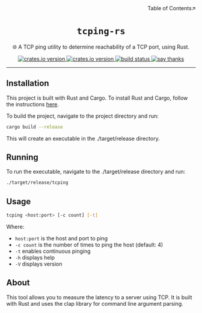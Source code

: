 <div align=right>Table of Contents↗️</div>

<h1 align=center><code>tcping-rs</code></h1>

<p align=center>🌐 A TCP ping utility to determine reachability of a TCP port, using Rust.</p>

<div align=center>
  <a href="https://crates.io/crates/tcping">
    <img src="https://img.shields.io/crates/v/tcping.svg" alt="crates.io version">
  </a>
  <a href="https://crates.io/crates/tcping">
    <img src="https://img.shields.io/github/repo-size/lvillis/tcping-rs?style=flat-square&color=328657" alt="crates.io version">
  </a>
  <a href="https://github.com/lvillis/tcping-rs/actions">
    <img src="https://github.com/lvillis/tcping-rs/actions/workflows/ci.yaml/badge.svg" alt="build status">
  </a>
  <a href="mailto:lvillis@outlook.com?subject=Thanks%20for%20tcping-rs!">
    <img src="https://img.shields.io/badge/Say%20Thanks-!-1EAEDB.svg" alt="say thanks">
  </a>
</div>

---

## Installation

This project is built with Rust and Cargo. To install Rust and Cargo, follow the instructions [here](https://www.rust-lang.org/tools/install).

To build the project, navigate to the project directory and run:

```bash
cargo build --release
```

This will create an executable in the ./target/release directory.

## Running

To run the executable, navigate to the ./target/release directory and run:

```bash
./target/release/tcping
```

## Usage

```bash
tcping <host:port> [-c count] [-t]
```

Where:
* `host:port` is the host and port to ping
* `-c count` is the number of times to ping the host (default: 4)
* `-t` enables continuous pinging
* `-h` displays help
* `-V` displays version


## About

This tool allows you to measure the latency to a server using TCP. It is built with Rust and uses the clap library for command line argument parsing.